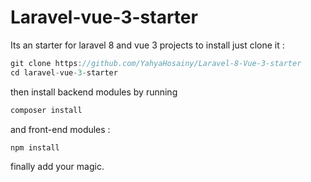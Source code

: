 # Laravel-vue-3-starter

Its an starter for laravel 8 and vue 3 projects
to install just clone it :

```js
git clone https://github.com/YahyaHosainy/Laravel-8-Vue-3-starter
cd laravel-vue-3-starter
```

then install backend modules by running 
```js
composer install
```
and front-end modules :
```js
npm install
```

finally add your magic.     

